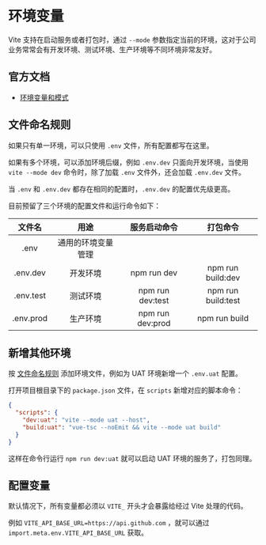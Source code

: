 # 环境变量

Vite 支持在启动服务或者打包时，通过 `--mode` 参数指定当前的环境，这对于公司业务常常会有开发环境、测试环境、生产环境等不同环境非常友好。

## 官方文档

- [环境变量和模式](https://cn.vitejs.dev/guide/env-and-mode.html)

## 文件命名规则

如果只有单一环境，可以只使用 `.env` 文件，所有配置都写在这里。

如果有多个环境，可以添加环境后缀，例如 `.env.dev` 只面向开发环境，当使用 `vite --mode dev` 命令时，除了加载 `.env` 文件外，还会加载 `.env.dev` 文件。

当 `.env` 和 `.env.dev` 都存在相同的配置时，`.env.dev` 的配置优先级更高。

目前预留了三个环境的配置文件和运行命令如下：

|  文件名   |        用途        |   服务启动命令   |      打包命令      |
| :-------: | :----------------: | :--------------: | :----------------: |
|   .env    | 通用的环境变量管理 |                  |
| .env.dev  |      开发环境      |   npm run dev    | npm run build:dev  |
| .env.test |      测试环境      | npm run dev:test | npm run build:test |
| .env.prod |      生产环境      | npm run dev:prod |   npm run build    |

## 新增其他环境

按 [文件命名规则](#文件命名规则) 添加环境文件，例如为 UAT 环境新增一个 `.env.uat` 配置。

打开项目根目录下的 `package.json` 文件，在 `scripts` 新增对应的脚本命令：

```json
{
  "scripts": {
    "dev:uat": "vite --mode uat --host",
    "build:uat": "vue-tsc --noEmit && vite --mode uat build"
  }
}
```

这样在命令行运行 `npm run dev:uat` 就可以启动 UAT 环境的服务了，打包同理。

## 配置变量

默认情况下，所有变量都必须以 `VITE_` 开头才会暴露给经过 Vite 处理的代码。

例如 `VITE_API_BASE_URL=https://api.github.com` ，就可以通过 `import.meta.env.VITE_API_BASE_URL` 获取。
